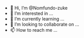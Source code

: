 - 👋 Hi, I’m @Nomfundo-zuke
- 👀 I’m interested in ...
- 🌱 I’m currently learning ...
- 💞️ I’m looking to collaborate on ...
- 📫 How to reach me ...

<!---
Nomfundo-zuke/Nomfundo-zuke is a ✨ special ✨ repository because its `README.md` (this file) appears on your GitHub profile.
You can click the Preview link to take a look at your changes.
--->
